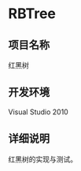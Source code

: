RBTree
==========

项目名称
-----------

红黑树

开发环境
-----------

Visual Studio 2010

详细说明
-----------

红黑树的实现与测试。